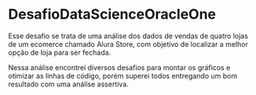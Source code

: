 ﻿# DesafioDataScienceOracleOne

 Esse desafio se trata de uma análise dos dados de vendas de quatro lojas de um ecomerce chamado Alura Store, com objetivo de localizar a melhor opção de loja para ser fechada.

 Nessa análise encontrei diversos desafios para montar os gráficos e otimizar as linhas de código, porém superei todos entregando um bom resultado com uma análise assertiva.

